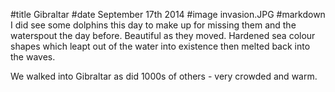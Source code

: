 #title Gibraltar
#date September 17th 2014
#image invasion.JPG
#markdown
I did see some dolphins this day to make up for missing them and the
waterspout the day before.  Beautiful as they moved. Hardened sea colour shapes
which leapt out of the water into existence then melted back into the waves.

We walked into Gibraltar as did 1000s of others - very crowded and warm.
